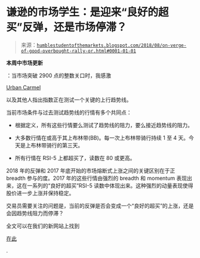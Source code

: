 <!--yml

分类：未分类

日期：2024-05-18 02:38:13

-->

# 谦逊的市场学生：是迎来“良好的超买”反弹，还是市场停滞？

> 来源：[`humblestudentofthemarkets.blogspot.com/2018/08/on-verge-of-good-overbought-rally-or.html#0001-01-01`](https://humblestudentofthemarkets.blogspot.com/2018/08/on-verge-of-good-overbought-rally-or.html#0001-01-01)

**本周中市场更新**

：当市场突破 2900 点的整数关口时，我感激

[Urban Carmel](https://twitter.com/ukarlewitz/status/1034456315609804802)

以及其他人指出指数正在测试一个关键的上行趋势线。

当前市场条件与过去测试趋势线的行情有多个共同点：

+   根据定义，所有这些行情要么测试了趋势线的阻力，要么接近趋势线的阻力。

+   大多数行情在或高于其上布林带(BB)。每一次上布林带骑行持续 1 至 4 天。今天是上布林带骑行的第三天。

+   所有行情在 RSI-5 上都超买了，读数在 80 或更高。

2018 年的反弹和 2017 年底开始的市场熔断式上涨之间的关键区别在于正 breadth 参与的度。2017 年的这些行情由强烈的 breadth 和 momentum 表现出来，这在一系列的“良好的超买”RSI-5 读数中体现出来。这种强烈的动量表现使得股价进一步上涨并保持稳定。

交易员需要关注的问题是，当前的反弹是否会变成一个“良好的超买”的上涨，还是会因趋势线阻力而停滞？

全文可以在我们的新网站上找到

[在此](https://humblestudentofthemarkets.com/2018/08/29/on-the-verge-of-a-good-overbought-rally-or-market-stall/)

.
